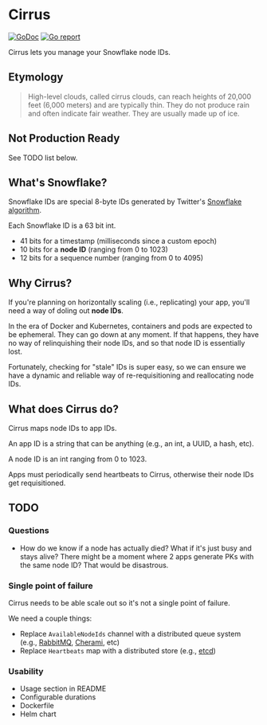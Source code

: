 # Cirrus
[![GoDoc](https://godoc.org/github.com/hanakoa/cirrus?status.svg)](https://godoc.org/github.com/hanakoa/cirrus)
[![Go report](http://goreportcard.com/badge/hanakoa/cirrus)](http://goreportcard.com/report/hanakoa/cirrus) 

Cirrus lets you manage your Snowflake node IDs.

## Etymology
> High-level clouds, called cirrus clouds, can reach heights of 20,000 feet (6,000 meters)
and are typically thin. They do not produce rain and often indicate fair weather.
They are usually made up of ice.

## Not Production Ready
See TODO list below.

## What's Snowflake?
Snowflake IDs are special 8-byte IDs generated by Twitter's 
[Snowflake](https://developer.twitter.com/en/docs/basics/twitter-ids) 
[algorithm](https://blog.twitter.com/engineering/en_us/a/2010/announcing-snowflake.html).

Each Snowflake ID is a 63 bit int.
- 41 bits for a timestamp (milliseconds since a custom epoch)
- 10 bits for a **node ID** (ranging from 0 to 1023)
- 12 bits for a sequence number (ranging from 0 to 4095)

## Why Cirrus?
If you're planning on horizontally scaling (i.e., replicating) your app, 
you'll need a way of doling out **node IDs**.

In the era of Docker and Kubernetes, containers and pods are expected to be ephemeral.
They can go down at any moment.
If that happens, they have no way of relinquishing their node IDs, 
and so that node ID is essentially lost.

Fortunately, checking for "stale" IDs is super easy, so we can ensure
we have a dynamic and reliable way of re-requisitioning and reallocating node IDs.

## What does Cirrus do?
Cirrus maps node IDs to app IDs.

An app ID is a string that can be anything (e.g., an int, a UUID, a hash, etc).

A node ID is an int ranging from 0 to 1023.

Apps must periodically send heartbeats to Cirrus, otherwise their node IDs get requisitioned.

## TODO
### Questions
- How do we know if a node has actually died? 
What if it's just busy and stays alive? 
There might be a moment where 2 apps generate PKs with the same node ID?
That would be disastrous.

### Single point of failure
Cirrus needs to be able scale out so it's not a single point of failure.

We need a couple things:
- Replace `AvailableNodeIds` channel with a distributed queue system 
(e.g., [RabbitMQ](https://www.rabbitmq.com/), [Cherami](https://github.com/uber/cherami-server), etc)
- Replace `Heartbeats` map with a distributed store (e.g., [etcd](https://github.com/coreos/etcd))

### Usability
- Usage section in README
- Configurable durations
- Dockerfile
- Helm chart
